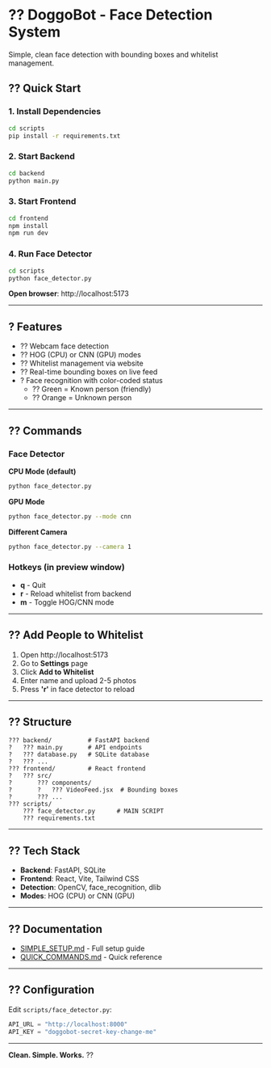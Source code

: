 # ?? DoggoBot - Face Detection System

Simple, clean face detection with bounding boxes and whitelist management.

## ?? Quick Start

### 1. Install Dependencies
```bash
cd scripts
pip install -r requirements.txt
```

### 2. Start Backend
```bash
cd backend
python main.py
```

### 3. Start Frontend
```bash
cd frontend
npm install
npm run dev
```

### 4. Run Face Detector
```bash
cd scripts
python face_detector.py
```

**Open browser**: http://localhost:5173

---

## ? Features

- ?? Webcam face detection
- ?? HOG (CPU) or CNN (GPU) modes
- ?? Whitelist management via website
- ?? Real-time bounding boxes on live feed
- ? Face recognition with color-coded status
  - ?? Green = Known person (friendly)
  - ?? Orange = Unknown person

---

## ?? Commands

### Face Detector

**CPU Mode (default)**
```bash
python face_detector.py
```

**GPU Mode**
```bash
python face_detector.py --mode cnn
```

**Different Camera**
```bash
python face_detector.py --camera 1
```

### Hotkeys (in preview window)
- **q** - Quit
- **r** - Reload whitelist from backend
- **m** - Toggle HOG/CNN mode

---

## ?? Add People to Whitelist

1. Open http://localhost:5173
2. Go to **Settings** page
3. Click **Add to Whitelist**
4. Enter name and upload 2-5 photos
5. Press **'r'** in face detector to reload

---

## ?? Structure

```
??? backend/          # FastAPI backend
?   ??? main.py       # API endpoints
?   ??? database.py   # SQLite database
?   ??? ...
??? frontend/         # React frontend
?   ??? src/
?       ??? components/
?       ?   ??? VideoFeed.jsx  # Bounding boxes
?       ??? ...
??? scripts/
    ??? face_detector.py      # MAIN SCRIPT
    ??? requirements.txt
```

---

## ?? Tech Stack

- **Backend**: FastAPI, SQLite
- **Frontend**: React, Vite, Tailwind CSS
- **Detection**: OpenCV, face_recognition, dlib
- **Modes**: HOG (CPU) or CNN (GPU)

---

## ?? Documentation

- [SIMPLE_SETUP.md](SIMPLE_SETUP.md) - Full setup guide
- [QUICK_COMMANDS.md](QUICK_COMMANDS.md) - Quick reference

---

## ?? Configuration

Edit `scripts/face_detector.py`:
```python
API_URL = "http://localhost:8000"
API_KEY = "doggobot-secret-key-change-me"
```

---

**Clean. Simple. Works.** ??
